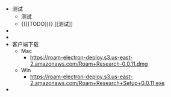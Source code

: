 - 测试
    - 测试
    - {{[[TODO]]}} [[测试]]
- 
- 
- 客户端下载
    - Mac
        - https://roam-electron-deploy.s3.us-east-2.amazonaws.com/Roam+Research-0.0.11.dmg
    - Win
        - https://roam-electron-deploy.s3.us-east-2.amazonaws.com/Roam+Research+Setup+0.0.11.exe
- 
